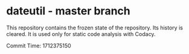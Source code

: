 # dateutil - master branch

This repository contains the frozen state of the repository.
Its history is cleared. It is used only for static code
analysis with Codacy.

Commit Time: 1712375150
